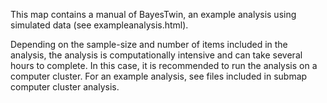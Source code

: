 This map contains a manual of BayesTwin, an example analysis using simulated data (see exampleanalysis.html).

Depending on the sample-size and number of items included in the analysis, the analysis is computationally intensive and can take several hours to complete. In this case, it is recommended to run the analysis on a computer cluster. For an example analysis, see files included in submap computer cluster analysis.
